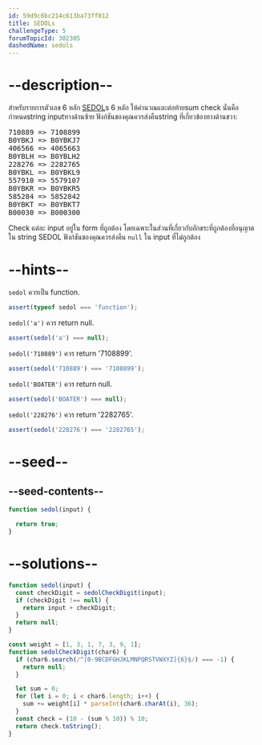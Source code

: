 ```yaml
---
id: 59d9c6bc214c613ba73ff012
title: SEDOLs
challengeType: 5
forumTopicId: 302305
dashedName: sedols
---
```


# --description--

สำหรับรายการตัวเลข 6 หลัก [SEDOL](https://en.wikipedia.org/wiki/SEDOL "wp: SEDOL")s 6 หลัก ให้คำนวณและต่อท้ายsum check นั่นคือ กำหนดstring inputทางด้านซ้าย ฟังก์ชันของคุณควรส่งคืนstring ที่เกี่ยวข้องทางด้านขวา:

<pre>
710889 => 7108899
B0YBKJ => B0YBKJ7
406566 => 4065663
B0YBLH => B0YBLH2
228276 => 2282765
B0YBKL => B0YBKL9
557910 => 5579107
B0YBKR => B0YBKR5
585284 => 5852842
B0YBKT => B0YBKT7
B00030 => B000300
</pre>

Check แต่ละ input อยู่ใน form ที่ถูกต้อง 
โดยเฉพาะในส่วนที่เกี่ยวกับอักขระที่ถูกต้องที่อนุญาตใน string SEDOL ฟังก์ชันของคุณควรส่งคืน `null` ใน input ที่ไม่ถูกต้อง

# --hints--

`sedol` ควรเป็น function.

```js
assert(typeof sedol === 'function');
```

`sedol('a')` ควร return null.

```js
assert(sedol('a') === null);
```

`sedol('710889')` ควร return '7108899'.

```js
assert(sedol('710889') === '7108899');
```

`sedol('BOATER')` ควร return null.

```js
assert(sedol('BOATER') === null);
```

`sedol('228276')` ควร return '2282765'.

```js
assert(sedol('228276') === '2282765');
```

# --seed--

## --seed-contents--

```js
function sedol(input) {

  return true;
}
```

# --solutions--

```js
function sedol(input) {
  const checkDigit = sedolCheckDigit(input);
  if (checkDigit !== null) {
    return input + checkDigit;
  }
  return null;
}

const weight = [1, 3, 1, 7, 3, 9, 1];
function sedolCheckDigit(char6) {
  if (char6.search(/^[0-9BCDFGHJKLMNPQRSTVWXYZ]{6}$/) === -1) {
    return null;
  }

  let sum = 0;
  for (let i = 0; i < char6.length; i++) {
    sum += weight[i] * parseInt(char6.charAt(i), 36);
  }
  const check = (10 - (sum % 10)) % 10;
  return check.toString();
}
```
